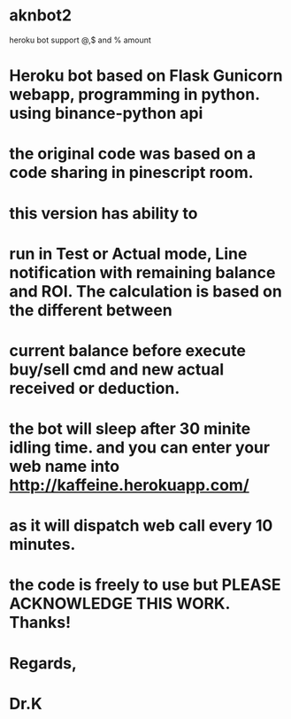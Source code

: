# aknbot2
heroku bot  support @,$ and % amount
# Heroku bot based on Flask Gunicorn webapp, programming in python. using binance-python api
# the original code was based on a code sharing in pinescript room.
# this version has ability to
# run in Test or Actual mode, Line notification with remaining balance and ROI. The calculation is based on the different between 
# current balance before execute buy/sell cmd and new actual received or deduction.
# the bot will sleep after 30 minite idling time. and you can enter your web name into http://kaffeine.herokuapp.com/
# as it will dispatch web call every 10 minutes.
# the code is freely to use but PLEASE ACKNOWLEDGE THIS WORK. Thanks!
# Regards,
# Dr.K

